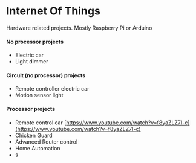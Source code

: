 # Internet Of Things

Hardware related projects. Mostly Raspberry Pi or Arduino

#### No processor projects

* Electric car
* Light dimmer

#### Circuit \(no processor\) projects

* Remote controller electric car
* Motion sensor light

#### Processor projects

* Remote control car [https://www.youtube.com/watch?v=f8yaZLZ7I-c](https://www.youtube.com/watch?v=f8yaZLZ7I-c)
* Chicken Guard
* Advanced Router control
* Home Automation
* s



